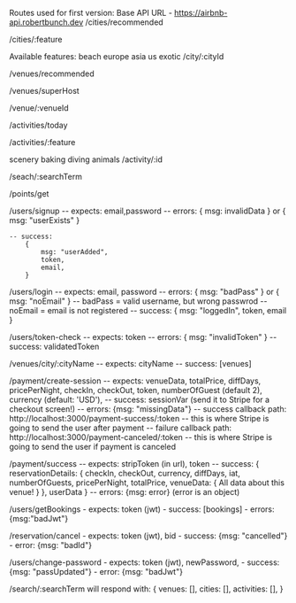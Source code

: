 Routes used for first version:
Base API URL - https://airbnb-api.robertbunch.dev
/cities/recommended

/cities/:feature

Available features:
beach
europe
asia
us
exotic
/city/:cityId

/venues/recommended

/venues/superHost

/venue/:venueId

/activities/today

/activities/:feature

scenery
baking
diving
animals
/activity/:id

/seach/:searchTerm

/points/get

/users/signup 
    -- expects: email,password 
    -- errors: 
        {
            msg: invalidData
        } 
        or 
        {
            msg: "userExists"
        } 

    -- success: 
        { 
            msg: "userAdded", 
            token, 
            email, 
        }



/users/login 
    -- expects: email, password 
    -- errors: 
        {
            msg: "badPass"
        } 
        or 
        {   
            msg: "noEmail"
        } 
    -- badPass = valid username, but wrong passwrod 
    -- noEmail = email is not registered 
    -- success: 
        { 
            msg: "loggedIn", 
            token, 
            email 
        }

/users/token-check 
    -- expects: token 
    -- errors: 
        {
            msg: "invalidToken"
        } 
    -- success: validatedToken

/venues/city/:cityName 
    -- expects: cityName 
    -- success: [venues]

/payment/create-session 
    -- expects: 
            venueData, 
            totalPrice, 
            diffDays, 
            pricePerNight, 
            checkIn, 
            checkOut, 
            token, 
            numberOfGuest (default 2), 
            currency (default: 'USD'), 
    -- success: 
        sessionVar (send it to Stripe for a checkout screen!) 
    -- errors: 
        {msg: "missingData"} 
    -- success callback path: http://localhost:3000/payment-success/:token 
        -- this is where Stripe is going to send the user after payment 
    -- failure callback path: http://localhost:3000/payment-canceled/:token 
        -- this is where Stripe is going to send the user if payment is canceled

/payment/success -- expects: stripToken (in url), token -- success: { reservationDetails: { checkIn, checkOut, currency, diffDays, iat, numberOfGuests, pricePerNight, totalPrice, venueData: { All data about this venue! }
}, userData } -- errors: {msg: error} (error is an object)

/users/getBookings - expects: token (jwt) - success: [bookings] - errors: {msg:"badJwt"}

/reservation/cancel - expects: token (jwt), bid - success: {msg: "cancelled"} - error: {msg: "badId"}

/users/change-password - expects: token (jwt), newPassword, - success: {msg: "passUpdated"} - error: {msg: "badJwt"}

/search/:searchTerm will respond with: { venues: [], cities: [], activities: [], }